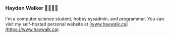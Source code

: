### Hayden Walker 💾🔧🌐🐧

I'm a computer science student, hobby sysadmin, and programmer. You can visit my self-hosted personal website at [www.haywalk.ca](https://www.haywalk.ca).
